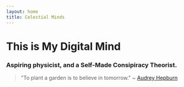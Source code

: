 ```yaml
---
layout: home
title: Celestial Minds
---
```


<h1><strong>This is My Digital Mind</strong></h1>
<h3>Aspiring physicist, and a Self-Made Consipiracy Theorist.</h3>


> "To plant a garden is to believe in tomorrow."
> ~ [Audrey Hepburn](https://www.quotemaster.org/qe8781dcbc5436133ad1f7c7f51524481)

